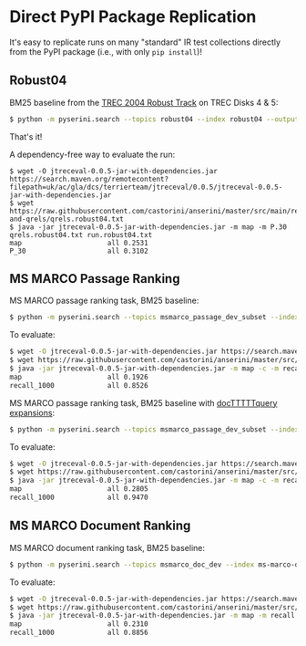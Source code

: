 # Direct PyPI Package Replication

It's easy to replicate runs on many "standard" IR test collections directly from the PyPI package (i.e., with only `pip install`)!

## Robust04

BM25 baseline from the [TREC 2004 Robust Track](https://github.com/castorini/anserini/blob/master/docs/regressions-robust04.md) on TREC Disks 4 &amp; 5: 

```bash
$ python -m pyserini.search --topics robust04 --index robust04 --output run.robust04.txt --bm25
```

That's it!

A dependency-free way to evaluate the run:

```
$ wget -O jtreceval-0.0.5-jar-with-dependencies.jar https://search.maven.org/remotecontent?filepath=uk/ac/gla/dcs/terrierteam/jtreceval/0.0.5/jtreceval-0.0.5-jar-with-dependencies.jar
$ wget https://raw.githubusercontent.com/castorini/anserini/master/src/main/resources/topics-and-qrels/qrels.robust04.txt
$ java -jar jtreceval-0.0.5-jar-with-dependencies.jar -m map -m P.30 qrels.robust04.txt run.robust04.txt
map                   	all	0.2531
P_30                  	all	0.3102
```

## MS MARCO Passage Ranking

MS MARCO passage ranking task, BM25 baseline:

```bash
$ python -m pyserini.search --topics msmarco_passage_dev_subset --index ms-marco-passage --output run.msmarco-passage.txt --bm25
```

To evaluate:

```bash
$ wget -O jtreceval-0.0.5-jar-with-dependencies.jar https://search.maven.org/remotecontent?filepath=uk/ac/gla/dcs/terrierteam/jtreceval/0.0.5/jtreceval-0.0.5-jar-with-dependencies.jar
$ wget https://raw.githubusercontent.com/castorini/anserini/master/src/main/resources/topics-and-qrels/qrels.msmarco-passage.dev-subset.txt
$ java -jar jtreceval-0.0.5-jar-with-dependencies.jar -m map -c -m recall.1000 -c qrels.msmarco-passage.dev-subset.txt run.msmarco-passage.txt
map                   	all	0.1926
recall_1000           	all	0.8526
```

MS MARCO passage ranking task, BM25 baseline with [docTTTTTquery expansions](http://doc2query.ai/):

```bash
$ python -m pyserini.search --topics msmarco_passage_dev_subset --index ms-marco-passage-expanded --output run.msmarco-passage.expanded.txt --bm25
```

To evaluate:

```bash
$ wget -O jtreceval-0.0.5-jar-with-dependencies.jar https://search.maven.org/remotecontent?filepath=uk/ac/gla/dcs/terrierteam/jtreceval/0.0.5/jtreceval-0.0.5-jar-with-dependencies.jar
$ wget https://raw.githubusercontent.com/castorini/anserini/master/src/main/resources/topics-and-qrels/qrels.msmarco-passage.dev-subset.txt
$ java -jar jtreceval-0.0.5-jar-with-dependencies.jar -m map -c -m recall.1000 -c qrels.msmarco-passage.dev-subset.txt run.msmarco-passage.expanded.txt
map                   	all	0.2805
recall_1000           	all	0.9470
```

## MS MARCO Document Ranking

MS MARCO document ranking task, BM25 baseline:

```bash
$ python -m pyserini.search --topics msmarco_doc_dev --index ms-marco-doc --output run.msmarco-doc.txt --bm25
```

To evaluate:

```bash
$ wget -O jtreceval-0.0.5-jar-with-dependencies.jar https://search.maven.org/remotecontent?filepath=uk/ac/gla/dcs/terrierteam/jtreceval/0.0.5/jtreceval-0.0.5-jar-with-dependencies.jar
$ wget https://raw.githubusercontent.com/castorini/anserini/master/src/main/resources/topics-and-qrels/qrels.msmarco-doc.dev.txt
$ java -jar jtreceval-0.0.5-jar-with-dependencies.jar -m map -m recall.1000 qrels.msmarco-doc.dev.txt run.msmarco-doc.txt
map                   	all	0.2310
recall_1000           	all	0.8856
```
